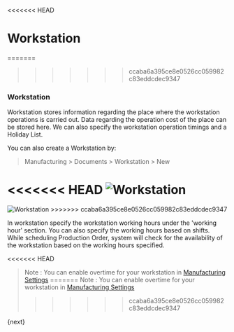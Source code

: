 <<<<<<< HEAD
# Workstation

=======
>>>>>>> ccaba6a395ce8e0526cc059982c83eddcdec9347
### Workstation

Workstation stores information regarding the place where the workstation operations is carried out.
Data regarding the operation cost of the place can be stored here.
We can also specify the workstation operation timings and a Holiday List.

You can also create a Workstation by:

> Manufacturing > Documents > Workstation > New

<<<<<<< HEAD
<img class="screenshot" alt="Workstation" src="/docs/assets/img/manufacturing/workstation.png">
=======
<img class="screenshot" alt="Workstation" src="{{docs_base_url}}/assets/img/manufacturing/workstation.png">
>>>>>>> ccaba6a395ce8e0526cc059982c83eddcdec9347

In workstation specify the workstation working hours under the 'working hour' section. 
You can also specify the working hours based on shifts.
While scheduling Production Order, system will check for the availability of the workstation based on the working hours specified.	

<<<<<<< HEAD
> Note : You can enable overtime for your workstation in [Manufacturing Settings](/docs/user/manual/en/manufacturing/setup/manufacturing-settings.html)
=======
> Note : You can enable overtime for your workstation in [Manufacturing Settings]({{docs_base_url}}/user/manual/en/manufacturing/setup/manufacturing-settings.html)
>>>>>>> ccaba6a395ce8e0526cc059982c83eddcdec9347

{next}